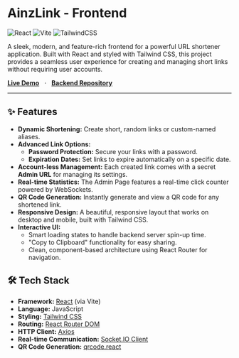 # AinzLink - Frontend

![React](https://img.shields.io/badge/react-%2320232a.svg?style=for-the-badge&logo=react&logoColor=%2361DAFB)
![Vite](https://img.shields.io/badge/vite-%23646CFF.svg?style=for-the-badge&logo=vite&logoColor=white)
![TailwindCSS](https://img.shields.io/badge/tailwindcss-%2338B2AC.svg?style=for-the-badge&logo=tailwind-css&logoColor=white)

A sleek, modern, and feature-rich frontend for a powerful URL shortener application. Built with React and styled with Tailwind CSS, this project provides a seamless user experience for creating and managing short links without requiring user accounts.

**[Live Demo]()** &nbsp;&nbsp;·&nbsp;&nbsp; **[Backend Repository](https://github.com/Brianlucca/AinzLink-BackEnd)**

---

## ✨ Features

* **Dynamic Shortening:** Create short, random links or custom-named aliases.
* **Advanced Link Options:**
    * **Password Protection:** Secure your links with a password.
    * **Expiration Dates:** Set links to expire automatically on a specific date.
* **Account-less Management:** Each created link comes with a secret **Admin URL** for managing its settings.
* **Real-time Statistics:** The Admin Page features a real-time click counter powered by WebSockets.
* **QR Code Generation:** Instantly generate and view a QR code for any shortened link.
* **Responsive Design:** A beautiful, responsive layout that works on desktop and mobile, built with Tailwind CSS.
* **Interactive UI:**
    * Smart loading states to handle backend server spin-up time.
    * "Copy to Clipboard" functionality for easy sharing.
    * Clean, component-based architecture using React Router for navigation.

## 🛠️ Tech Stack

* **Framework:** [React](https://react.dev/) (via Vite)
* **Language:** JavaScript
* **Styling:** [Tailwind CSS](https://tailwindcss.com/)
* **Routing:** [React Router DOM](https://reactrouter.com/)
* **HTTP Client:** [Axios](https://axios-http.com/)
* **Real-time Communication:** [Socket.IO Client](https://socket.io/)
* **QR Code Generation:** [qrcode.react](https://github.com/zpao/qrcode.react)
